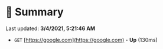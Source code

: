 # 📖 Summary
Last updated: **3/4/2021, 5:21:46 AM**

- `GET` [https://google.com](https://google.com) - **Up** (130ms)
